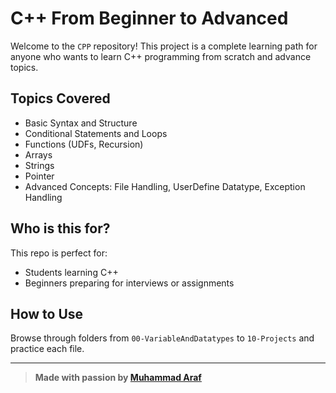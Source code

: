 # C++ From Beginner to Advanced 

Welcome to the `CPP` repository! This project is a complete learning path for anyone who wants to learn C++ programming from scratch and advance topics.

## Topics Covered
- Basic Syntax and Structure
- Conditional Statements and Loops
- Functions (UDFs, Recursion)
- Arrays
- Strings
- Pointer
- Advanced Concepts: File Handling, UserDefine Datatype, Exception Handling

## Who is this for?
This repo is perfect for:
- Students learning C++
- Beginners preparing for interviews or assignments

## How to Use
Browse through folders from `00-VariableAndDatatypes` to `10-Projects` and practice each file.

---

> **Made with passion by [Muhammad Araf](https://github.com/muhammad-araf)**
